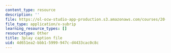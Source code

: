 ```yaml
---
content_type: resource
description: ''
file: https://ol-ocw-studio-app-production.s3.amazonaws.com/courses/20-219-becoming-the-next-bill-nye-writing-and-hosting-the-educational-show-january-iap-2015/4d651ea2bbb15999947cd4433cac0c8c_3ha4ROyWr9Q.vtt
file_type: application/x-subrip
learning_resource_types: []
resourcetype: Other
title: 3play caption file
uid: 4d651ea2-bbb1-5999-947c-d4433cac0c8c
---
```

